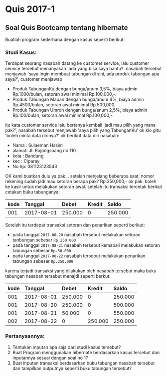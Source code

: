 # Quis 2017-1

## Soal Quis Bootcamp tentang hibernate

Buatlah program sederhana dengan kasus seperti berikut:

### Studi Kasus:

Terdapat seorang nasabah datang ke customer service, lalu customer service tersebut menanyakan 'ada yang bisa saya bantu?' 
nasabah tersebut menjawab 'saya ingin membuat tabungan di sini, ada produk tabungan apa saya?', customer menjawab

- Produk TabunganKu dengan bunga/anum 3,5%, biaya admin Rp.1000/bulan, setoran awal minimal Rp.100,000,-.
- Produk Tabungan Mapan dengan bunga/anum 4%, biaya admin Rp.4500/bulan, setoran awal minimal Rp.500,000,-.
- Produk Tabungan Umroh dengan bunga/anum 2,5%, biaya admin Rp.100/bulan, setoran awal minimal Rp.100,000,-.

itu kata customer service lalu bertanya kembali 'jadi mau pilih yang mana pak?', nasabah tersebut menjawab 'saya pilih yang TabunganKu' ok klo gitu 'boleh minta data dirinya?' ok berikut data diri nasabah:

- Nama : Sulaeman Hasim
- alamat: Jl. Bojongsoang no 110
- kota : Bandung
- kec : Ciparay
- No hp: 081123123543

OK kami buatkan dulu ya pak... setelah menjelang beberapa saat, nomor rekening sudah jadi mau setoran berapa pak?
Rp.250,000,- ok pak. boleh ke kasir untuk melakukan setoran awal. setelah itu transaksi tercetak berikut cetakan buku tabunganya:

| kode           | Tanggal    | Debet           |  Kredit       | Saldo       |
| :------------- |:--------   | :-------------  | :-----------  | :---------- |
| 001            | 2017-08-01 | 250.000         | 0             | 250.000     |

Setelah itu terdapat transaksi setoran dan penarikan seperti berikut:

* pada tanggal `2017-08-20` nasabah tersebut melakukan setoran tanbungan sebesar `Rp.250.000`
* pada tanggal `2017-08-21` nasabah tersebut kemabali melakukan setoran tabungan sebesar `Rp.50.000`
* pada tanggal `2017-08-22` nasabah tersebut melakukan penarikan tabungan sebesar `Rp.250.000`

karena terjadi transaksi yang dilakukan oleh nasabah tersebut maka buku tabungan nasabah tersebut menajdi seperti berkut:


| kode           | Tanggal    | Debet           |  Kredit       | Saldo       |
| :------------- |:--------   | :-------------  | :-----------  | :---------- |
| 001            | 2017-08-01 | 250.000         | 0             | 250.000     |
| 001            | 2017-08-20 | 250.000         | 0             | 500.000     |
| 001            | 2017-08-21 | 50.000          | 0             | 550.000     |
| 002            | 2017-08-22 | 0               | 250.000       | 250.000     | 

### Pertanyaannya:

1. Tentukan inputan apa saja dari studi kasus tersebut?
2. Buat Program menggunakan hibernate berdasarkan kasus tersebut dan inputannya sesuai dengan soal no 1?
3. Buat inputan transaksi berdasarkan buku tabungan nasabah tersebut dan tampilkan outputnya seperti buku tabungan tersebut?


